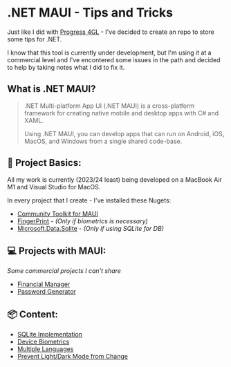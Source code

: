 # .NET MAUI - Tips and Tricks

Just like I did with [Progress 4GL](https://github.com/raphaelfrei/open_edge-guides) - I've decided to create an repo to store some tips for .NET.

I know that this tool is currently under development, but I'm using it at a commercial level and I've encontered some issues in the path and decided to help by taking notes what I did to fix it.

## What is .NET MAUI?

> .NET Multi-platform App UI (.NET MAUI) is a cross-platform framework for creating native mobile and desktop apps with C# and XAML.
>
> Using .NET MAUI, you can develop apps that can run on Android, iOS, MacOS, and Windows from a single shared code-base.

## 📝 Project Basics:

All my work is currently (2023/24 least) being developed on a MacBook Air M1 and Visual Studio for MacOS.

In every project that I create - I've installed these Nugets:

- [Community Toolkit for MAUI](https://github.com/CommunityToolkit/Maui)
- [FingerPrint](https://github.com/smstuebe/xamarin-fingerprint) - *(Only if biometrics is necessary)*
- [Microsoft.Data.Sqlite](https://www.nuget.org/packages/Microsoft.Data.Sqlite/) - *(Only if using SQLite for DB)*

## 💻 Projects with MAUI:

*Some commercial projects I can't share*

- [Financial Manager](https://github.com/raphaelfrei/financial-manager)
- [Password Generator](https://github.com/raphaelfrei/xaml_password-generator)

## 📦 Content:

- [SQLite Implementation](https://github.com/raphaelfrei/maui-guides/blob/main/sqlite.md)
- [Device Biometrics](https://github.com/raphaelfrei/maui-guides/blob/main/user_biometrics.md)
- [Multiple Languages](https://github.com/raphaelfrei/maui-guides/blob/main/multi-language.md)
- [Prevent Light/Dark Mode from Change](https://github.com/raphaelfrei/maui-guides/blob/main/fix-app-themes.md)
